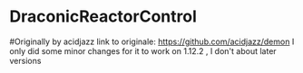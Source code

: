 # DraconicReactorControl
#Originally by acidjazz 
link to originale: https://github.com/acidjazz/demon
I only did some minor changes for it to work on 1.12.2 , I don't about later versions
